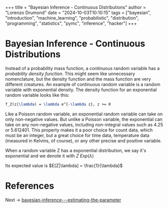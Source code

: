 +++
title = "Bayesian Inference - Continuous Distributions"
author = "Lorenzo Drumond"
date = "2024-10-03T10:10:15"
tags = ["bayesian",  "introduction",  "machine_learning",  "probabilistic",  "distribution",  "programming",  "statistics",  "pymc",  "inference",  "hacker"]
+++


# Bayesian Inference - Continuous Distributions

Instead of a probability mass function, a continuous random variable has a _probability density function_. This might seem like unnecessary nomenclature, but the density function and the mass function are very different creatures. An example of continuous random variable is a random variable with exponential density. The density function for an exponential random variable looks like this:

```latex
f_Z(z|\lambda) = \lambda e^{-\lambda z}, z >= 0
```

Like a Poisson random variable, an exponential random variable can take on only non-negative values. But unlike a Poisson variable, the exponential can take on any non-negative values, including non-integral values such as 4.25 or 5.612401. This property makes it a poor choice for count data, which must be an integer, but a great choice for time data, temperature data (measured in Kelvins, of course), or any other precise and positive variable.

When a random variable Z has a exponential distribution, we say it's exponential and we denote it with $Z ~ Exp(\lambda)$

Its expected value is $E[Z|\lambda] = \frac{1}{\lambda}$

# References

Next -> [bayesian-inference---estimating-the-parameter](/wiki/bayesian-inference---estimating-the-parameter/)
